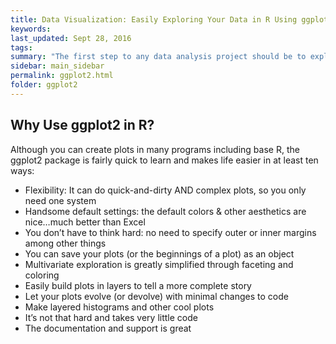 ```yaml
---
title: Data Visualization: Easily Exploring Your Data in R Using ggplot2
keywords:
last_updated: Sept 28, 2016
tags: 
summary: "The first step to any data analysis project should be to explore your data.  The easiest and fastest way to do this is through graphics."
sidebar: main_sidebar
permalink: ggplot2.html
folder: ggplot2
---
```


## Why Use ggplot2 in R?

Although you can create plots in many programs including base R, the ggplot2 package is fairly quick to learn and makes life easier in at least ten ways:

* Flexibility: It can do quick-and-dirty AND complex plots, so you only need one system
* Handsome default settings: the default colors & other aesthetics are nice…much better than Excel
* You don’t have to think hard: no need to specify outer or inner margins among other things
* You can save your plots (or the beginnings of a plot) as an object
* Multivariate exploration is greatly simplified through faceting and coloring
* Easily build plots in layers to tell a more complete story
* Let your plots evolve (or devolve) with minimal changes to code
* Make layered histograms and other cool plots
* It’s not that hard and takes very little code
* The documentation and support is great



